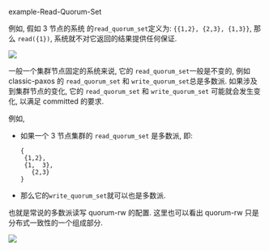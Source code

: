 example-Read-Quorum-Set

例如, 假如 3 节点的系统 的`read_quorum_set`定义为: `{{1,2}, {2,3}, {1,3}}`,
那么 `read({1})`, 系统就不对它返回的结果提供任何保证.

![](quorum-majority-3.excalidraw.png)

一般一个集群节点固定的系统来说, 它的 `read_quorum_set`一般是不变的, 例如 classic-paxos 的 `read_quorum_set` 和 `write_quorum_set`总是多数派.
如果涉及到集群节点的变化, 它的 `read_quorum_set` 和 `write_quorum_set` 可能就会发生变化, 以满足 committed 的要求.


例如,
- 如果一个 3 节点集群的 `read_quorum_set` 是多数派, 即:
  ```
  {
   {1,2},
   {1,  3},
     {2,3}
  }
  ```
- 那么它的`write_quorum_set`就可以也是多数派.

也就是常说的多数派读写 quorum-rw 的配置. 这里也可以看出 quorum-rw 只是分布式一致性的一个组成部分.

![](quorum-majority-3.excalidraw.png)
